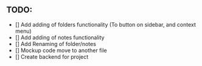 ## TODO:

- [] Add adding of folders functionality (To button on sidebar, and context menu)
- [] Add adding of notes functionality
- [] Add Renaming of folder/notes
- [] Mockup code move to another file
- [] Create backend for project
